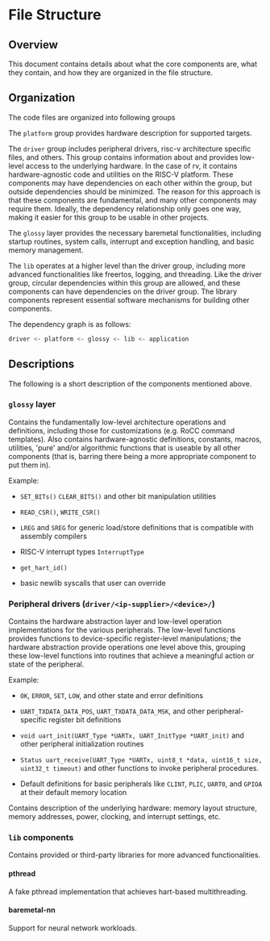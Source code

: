 # File Structure

## Overview

This document contains details about what the core components are, what they contain, and how they are organized in the file structure.

## Organization

The code files are organized into following groups

The `platform` group provides hardware description for supported targets.

The `driver` group includes peripheral drivers, risc-v architecture specific files, and others. This group contains information about and provides low-level access to the underlying hardware. In the case of rv, it contains hardware-agnostic code and utilities on the RISC-V platform. These components may have dependencies on each other within the group, but outside dependencies should be minimized. The reason for this approach is that these components are fundamental, and many other components may require them. Ideally, the dependency relationship only goes one way, making it easier for this group to be usable in other projects.

The `glossy` layer provides the necessary baremetal functionalities, including startup routines, system calls, interrupt and exception handling, and basic memory management.

The `lib` operates at a higher level than the driver group, including more advanced functionalities like freertos, logging, and threading. Like the driver group, circular dependencies within this group are allowed, and these components can have dependencies on the driver group. The library components represent essential software mechanisms for building other components.

The dependency graph is as follows:

```bash
driver <- platform <- glossy <- lib <- application
```


## Descriptions

The following is a short description of the components mentioned above.

### `glossy` layer

Contains the fundamentally low-level architecture operations and definitions, including those for customizations (e.g. RoCC command templates). Also contains hardware-agnostic definitions, constants, macros, utilities, 'pure' and/or algorithmic functions that is useable by all other components (that is, barring there being a more appropriate component to put them in).

Example:

- `SET_BITs()` `CLEAR_BITS()` and other bit manipulation utilities

- `READ_CSR()`, `WRITE_CSR()`

- `LREG` and `SREG` for generic load/store definitions that is compatible with assembly compilers

- RISC-V interrupt types `InterruptType`

- `get_hart_id()`

- basic newlib syscalls that user can override


### Peripheral drivers (`driver/<ip-supplier>/<device>/`)

Contains the hardware abstraction layer and low-level operation implementations for the various peripherals. The low-level functions provides functions to device-specific register-level manipulations; the hardware abstraction provide operations one level above this, grouping these low-level functions into routines that achieve a meaningful action or state of the peripheral.

Example:

- `OK`, `ERROR`, `SET`, `LOW`, and other state and error definitions

- `UART_TXDATA_DATA_POS`, `UART_TXDATA_DATA_MSK`, and other peripheral-specific register bit definitions

- `void uart_init(UART_Type *UARTx, UART_InitType *UART_init)` and other peripheral initialization routines

- `Status uart_receive(UART_Type *UARTx, uint8_t *data, uint16_t size, uint32_t timeout)` and other functions to invoke peripheral procedures.

- Default definitions for basic peripherals like `CLINT`, `PLIC`, `UART0`, and `GPIOA` at their default memory location


Contains description of the underlying hardware: memory layout structure, memory addresses, power, clocking, and interrupt settings, etc.

### `lib` components

Contains provided or third-party libraries for more advanced functionalities. 

#### pthread

A fake pthread implementation that achieves hart-based multithreading.

#### baremetal-nn

Support for neural network workloads.


